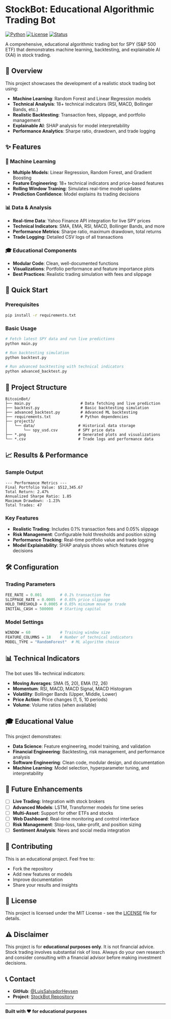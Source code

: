 # StockBot: Educational Algorithmic Trading Bot

[![Python](https://img.shields.io/badge/Python-3.8+-blue.svg)](https://www.python.org/downloads/)
[![License](https://img.shields.io/badge/License-MIT-green.svg)](LICENSE)
[![Status](https://img.shields.io/badge/Status-Educational-orange.svg)]()

A comprehensive, educational algorithmic trading bot for SPY (S&P 500 ETF) that demonstrates machine learning, backtesting, and explainable AI (XAI) in stock trading.

## 🎯 Overview

This project showcases the development of a realistic stock trading bot using:
- **Machine Learning**: Random Forest and Linear Regression models
- **Technical Analysis**: 18+ technical indicators (RSI, MACD, Bollinger Bands, etc.)
- **Realistic Backtesting**: Transaction fees, slippage, and portfolio management
- **Explainable AI**: SHAP analysis for model interpretability
- **Performance Analytics**: Sharpe ratio, drawdown, and trade logging

## ✨ Features

### 🤖 Machine Learning
- **Multiple Models**: Linear Regression, Random Forest, and Gradient Boosting
- **Feature Engineering**: 18+ technical indicators and price-based features
- **Rolling Window Training**: Simulates real-time model updates
- **Prediction Confidence**: Model explains its trading decisions

### 📊 Data & Analysis
- **Real-time Data**: Yahoo Finance API integration for live SPY prices
- **Technical Indicators**: SMA, EMA, RSI, MACD, Bollinger Bands, and more
- **Performance Metrics**: Sharpe ratio, maximum drawdown, total returns
- **Trade Logging**: Detailed CSV logs of all transactions

### 🎓 Educational Components
- **Modular Code**: Clean, well-documented functions
- **Visualizations**: Portfolio performance and feature importance plots
- **Best Practices**: Realistic trading simulation with fees and slippage

## 🚀 Quick Start

### Prerequisites
```bash
pip install -r requirements.txt
```

### Basic Usage
```bash
# Fetch latest SPY data and run live predictions
python main.py

# Run backtesting simulation
python backtest.py

# Run advanced backtesting with technical indicators
python advanced_backtest.py
```

## 📁 Project Structure

```
BitcoinBot/
├── main.py                      # Data fetching and live prediction
├── backtest.py                  # Basic backtesting simulation
├── advanced_backtest.py         # Advanced ML backtesting
├── requirements.txt             # Python dependencies
├── project3/
│   └── data/                   # Historical data storage
│       └── spy_usd.csv         # SPY price data
├── *.png                       # Generated plots and visualizations
└── *.csv                       # Trade logs and performance data
```

## 📈 Results & Performance

### Sample Output
```
--- Performance Metrics ---
Final Portfolio Value: $512,345.67
Total Return: 2.47%
Annualized Sharpe Ratio: 1.85
Maximum Drawdown: -1.23%
Total Trades: 47
```

### Key Features
- **Realistic Trading**: Includes 0.1% transaction fees and 0.05% slippage
- **Risk Management**: Configurable hold thresholds and position sizing
- **Performance Tracking**: Real-time portfolio value and trade logging
- **Model Explainability**: SHAP analysis shows which features drive decisions

## 🛠️ Configuration

### Trading Parameters
```python
FEE_RATE = 0.001        # 0.1% transaction fee
SLIPPAGE_RATE = 0.0005  # 0.05% price slippage
HOLD_THRESHOLD = 0.0005 # 0.05% minimum move to trade
INITIAL_CASH = 500000   # Starting capital
```

### Model Settings
```python
WINDOW = 60             # Training window size
FEATURE_COLUMNS = 18    # Number of technical indicators
MODEL_TYPE = "RandomForest"  # ML algorithm choice
```

## 📊 Technical Indicators

The bot uses 18+ technical indicators:
- **Moving Averages**: SMA (5, 20), EMA (12, 26)
- **Momentum**: RSI, MACD, MACD Signal, MACD Histogram
- **Volatility**: Bollinger Bands (Upper, Middle, Lower)
- **Price Action**: Price changes (1, 5, 10 periods)
- **Volume**: Volume ratios (when available)

## 🎓 Educational Value

This project demonstrates:
- **Data Science**: Feature engineering, model training, and validation
- **Financial Engineering**: Backtesting, risk management, and performance analysis
- **Software Engineering**: Clean code, modular design, and documentation
- **Machine Learning**: Model selection, hyperparameter tuning, and interpretability

## 🔮 Future Enhancements

- [ ] **Live Trading**: Integration with stock brokers
- [ ] **Advanced Models**: LSTM, Transformer models for time series
- [ ] **Multi-Asset**: Support for other ETFs and stocks
- [ ] **Web Dashboard**: Real-time monitoring and control interface
- [ ] **Risk Management**: Stop-loss, take-profit, and position sizing
- [ ] **Sentiment Analysis**: News and social media integration

## 🤝 Contributing

This is an educational project. Feel free to:
- Fork the repository
- Add new features or models
- Improve documentation
- Share your results and insights

## 📄 License

This project is licensed under the MIT License - see the [LICENSE](LICENSE) file for details.

## ⚠️ Disclaimer

This project is for **educational purposes only**. It is not financial advice. Stock trading involves substantial risk of loss. Always do your own research and consider consulting with a financial advisor before making investment decisions.

## 📞 Contact

- **GitHub**: [@LuisSalvadorHeysen](https://github.com/LuisSalvadorHeysen)
- **Project**: [StockBot Repository](https://github.com/LuisSalvadorHeysen/BitcoinBot)

---

**Built with ❤️ for educational purposes** 